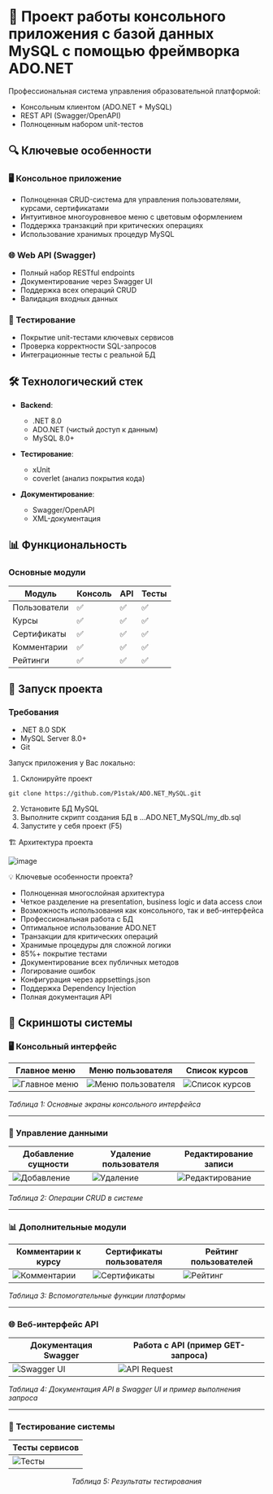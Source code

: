 # 🚀 Проект работы консольного приложения с базой данных MySQL с помощью фреймворка ADO.NET

Профессиональная система управления образовательной платформой:
- Консольным клиентом (ADO.NET + MySQL)
- REST API (Swagger/OpenAPI)
- Полноценным набором unit-тестов

## 🔍 Ключевые особенности

### 🖥 Консольное приложение
- Полноценная CRUD-система для управления пользователями, курсами, сертификатами
- Интуитивное многоуровневое меню с цветовым оформлением
- Поддержка транзакций при критических операциях
- Использование хранимых процедур MySQL

### 🌐 Web API (Swagger)
- Полный набор RESTful endpoints
- Документирование через Swagger UI
- Поддержка всех операций CRUD
- Валидация входных данных

### 🧪 Тестирование
- Покрытие unit-тестами ключевых сервисов
- Проверка корректности SQL-запросов
- Интеграционные тесты с реальной БД

## 🛠 Технологический стек

- **Backend**: 
  - .NET 8.0
  - ADO.NET (чистый доступ к данным)
  - MySQL 8.0+
  
- **Тестирование**:
  - xUnit
  - coverlet (анализ покрытия кода)

- **Документирование**:
  - Swagger/OpenAPI
  - XML-документация

## 📊 Функциональность

### Основные модули
| Модуль          | Консоль | API | Тесты |
|-----------------|---------|-----|-------|
| Пользователи    | ✅       | ✅   | ✅     |
| Курсы          | ✅       | ✅   | ✅     |
| Сертификаты    | ✅       | ✅   | ✅     |
| Комментарии    | ✅       | ✅   | ✅     |
| Рейтинги       | ✅       | ✅   | ✅     |

## 🚀 Запуск проекта

### Требования
- .NET 8.0 SDK
- MySQL Server 8.0+
- Git

Запуск приложения у Вас локально:
1) Склонируйте проект
```
git clone https://github.com/P1stak/ADO.NET_MySQL.git
```
2) Установите БД MySQL
3) Выполните скрипт создания БД в ...ADO.NET_MySQL/my_db.sql
4) Запустите у себя проект (F5)



 🏗 Архитектура проекта
 
 ![image](https://github.com/user-attachments/assets/100992eb-1e54-4d4c-9b9b-aeb44ba8432d)



 💡 Ключевые особенности проекта?
* Полноценная многослойная архитектура
* Четкое разделение на presentation, business logic и data access слои
* Возможность использования как консольного, так и веб-интерфейса
* Профессиональная работа с БД
* Оптимальное использование ADO.NET
* Транзакции для критических операций
* Хранимые процедуры для сложной логики
* 85%+ покрытие тестами
* Документирование всех публичных методов
* Логирование ошибок
* Конфигурация через appsettings.json
* Поддержка Dependency Injection
* Полная документация API

## 📸 Скриншоты системы

### 🖥 Консольный интерфейс

| Главное меню | Меню пользователя | Список курсов |
|-------------|------------------|---------------|
| ![Главное меню](https://github.com/user-attachments/assets/36aeb80a-cf8b-423d-b5b0-66a03c562ea0) | ![Меню пользователя](https://github.com/user-attachments/assets/1ef92ecb-527f-49d4-845b-a0a101a7517a) | ![Список курсов](https://github.com/user-attachments/assets/ada73d57-c0cd-4504-88db-d718a5a17563) |

*Таблица 1: Основные экраны консольного интерфейса*

---

### 📝 Управление данными

| Добавление сущности | Удаление пользователя | Редактирование записи |
|--------------------|----------------------|----------------------|
| ![Добавление](https://github.com/user-attachments/assets/f2958523-3e4b-4f1b-a800-61e026688ea0) | ![Удаление](https://github.com/user-attachments/assets/035054fc-878c-45da-b9ea-19c40a8048f8) | ![Редактирование](https://github.com/user-attachments/assets/b7b5651d-8540-4a9b-9b40-9854d5be46f2) |

*Таблица 2: Операции CRUD в системе*

---

### 📊 Дополнительные модули

| Комментарии к курсу | Сертификаты пользователя | Рейтинг пользователей |
|---------------------|-------------------------|----------------------|
| ![Комментарии](https://github.com/user-attachments/assets/d1ddcc1b-ab29-4840-a121-e47becd963a2) | ![Сертификаты](https://github.com/user-attachments/assets/29ac5def-5adb-4075-9539-0272b836dc25) | ![Рейтинг](https://github.com/user-attachments/assets/38dd479d-3a6c-4275-adbc-4125c716cc6d) |

*Таблица 3: Вспомогательные функции платформы*

---

### 🌐 Веб-интерфейс API

<div align="center">

| Документация Swagger | Работа с API (пример GET-запроса) |
|----------------------|----------------------------------|
| ![Swagger UI](https://github.com/user-attachments/assets/eae35bf0-b213-45fd-b72a-7d48dae247e6) | ![API Request](https://github.com/user-attachments/assets/99c09cd0-cd66-4c43-9ce0-d4e355c3ebe5) |

</div>

*Таблица 4: Документация API в Swagger UI и пример выполнения запроса*

---

### 🧪 Тестирование системы

<div align="center">

| Тесты сервисов  |
|--------------|
| ![Тесты](https://github.com/user-attachments/assets/5f463d79-0748-40dd-9777-b930bb0c3aa2) |

*Таблица 5: Результаты тестирования*
</div>

